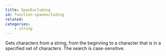 ```yaml
---
title: SpanExcluding
id: function-spanexcluding
related:
categories:
    - string
---
```


Gets characters from a string, from the beginning to a
character that is in a specified set of characters. The
search is case-sensitive.